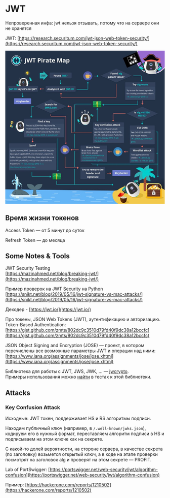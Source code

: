 # JWT

Непроверенная инфа: jwt нельзя отзывать, потому что на сервере они не хранятся

JWT: [https://research.securitum.com/jwt-json-web-token-security/](https://research.securitum.com/jwt-json-web-token-security/)

![](<../../../.gitbook/assets/изображение (15).png>)

## Время жизни токенов

Access Token — от 5 минут до суток

Refresh Token — до месяца

## Some Notes & Tools

JWT Security Testing\
[https://mazinahmed.net/blog/breaking-jwt/](https://mazinahmed.net/blog/breaking-jwt/)

Пример проверок на JWT Security на Python\
[https://snikt.net/blog/2019/05/16/jwt-signature-vs-mac-attacks/](https://snikt.net/blog/2019/05/16/jwt-signature-vs-mac-attacks/)

Декодер - [https://jwt.io/](https://jwt.io/)

Про токены, JSON Web Tokens (JWT), аутентификацию и авторизацию. Token-Based Authentication: [https://gist.github.com/zmts/802dc9c3510d79fd40f9dc38a12bccfc](https://gist.github.com/zmts/802dc9c3510d79fd40f9dc38a12bccfc)

JSON Object Signing and Encryption (JOSE) — проект, в котором перечислены все возможные параметры JWT и операции над ними: [https://www.iana.org/assignments/jose/jose.xhtml](https://www.iana.org/assignments/jose/jose.xhtml)

Библиотека для работы с JWT, JWS, JWK, ... — [jwcrypto](https://jwcrypto.readthedocs.io/en/latest/).\
Примеры использования можно [найти](https://github.com/latchset/jwcrypto/issues/14) в тестах к этой библиотеки.

## Attacks

### Key Confusion Attack

Исходные: JWT токен, поддерживает HS и RS алгоритмы подписи.

Находим публичный ключ (например, в `/.well-known/jwks.json`), кодируем его в нужный формат, переставляем алгоритм подписи в HS и подписываем на этом ключе как на секрете.&#x20;

С какой-то долей вероятности, на стороне сервера, в качестве секрета (по заголовку) возьмется открытый ключ, а в коде на этапе проверки посмотрят на заголовок alg и проверят на этом секрете — PROFIT.

Lab of PortSwigger: [https://portswigger.net/web-security/jwt/algorithm-confusion](https://portswigger.net/web-security/jwt/algorithm-confusion)

Пример: [https://hackerone.com/reports/1210502](https://hackerone.com/reports/1210502)

